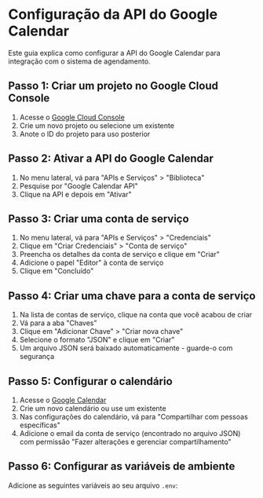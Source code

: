 # Configuração da API do Google Calendar

Este guia explica como configurar a API do Google Calendar para integração com o sistema de agendamento.

## Passo 1: Criar um projeto no Google Cloud Console

1. Acesse o [Google Cloud Console](https://console.cloud.google.com/)
2. Crie um novo projeto ou selecione um existente
3. Anote o ID do projeto para uso posterior

## Passo 2: Ativar a API do Google Calendar

1. No menu lateral, vá para "APIs e Serviços" > "Biblioteca"
2. Pesquise por "Google Calendar API"
3. Clique na API e depois em "Ativar"

## Passo 3: Criar uma conta de serviço

1. No menu lateral, vá para "APIs e Serviços" > "Credenciais"
2. Clique em "Criar Credenciais" > "Conta de serviço"
3. Preencha os detalhes da conta de serviço e clique em "Criar"
4. Adicione o papel "Editor" à conta de serviço
5. Clique em "Concluído"

## Passo 4: Criar uma chave para a conta de serviço

1. Na lista de contas de serviço, clique na conta que você acabou de criar
2. Vá para a aba "Chaves"
3. Clique em "Adicionar Chave" > "Criar nova chave"
4. Selecione o formato "JSON" e clique em "Criar"
5. Um arquivo JSON será baixado automaticamente - guarde-o com segurança

## Passo 5: Configurar o calendário

1. Acesse o [Google Calendar](https://calendar.google.com/)
2. Crie um novo calendário ou use um existente
3. Nas configurações do calendário, vá para "Compartilhar com pessoas específicas"
4. Adicione o email da conta de serviço (encontrado no arquivo JSON) com permissão "Fazer alterações e gerenciar compartilhamento"

## Passo 6: Configurar as variáveis de ambiente

Adicione as seguintes variáveis ao seu arquivo `.env`:

